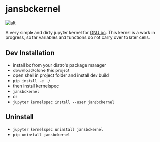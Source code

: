 # jansbckernel

![alt](jansbckernel/logo-svg.svg)

A very simple and dirty jupyter kernel for [GNU bc](https://www.gnu.org/software/bc/).
This kernel is a work in progress, so far variables and functions do not carry over to later cells.

## Dev Installation

- install bc from your distro's package manager
- download/clone this project
- open shell in project folder and install dev build
- `pip install -e ./`
- then install kernelspec
- `jansbckernel`
- or
- `jupyter kernelspec install --user jansbckernel`

## Uninstall

- `jupyter kernelspec uninstall jansbckernel`
- `pip uninstall jansbckernel`
